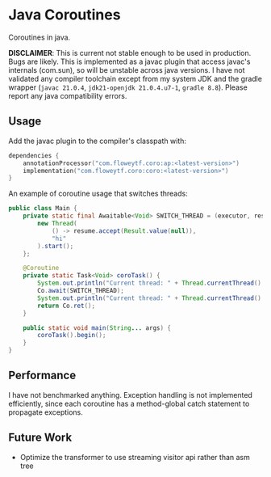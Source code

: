 # Java Coroutines

Coroutines in java.

**DISCLAIMER**:
This is current not stable enough to be used in production. Bugs are likely. This is implemented as a javac plugin that
access javac's internals (com.sun), so will be unstable across java versions. I have not validated any compiler
toolchain except from my system JDK and the gradle wrapper (`javac 21.0.4`, `jdk21-openjdk 21.0.4.u7-1`, `gradle 8.8`).
Please report any java compatibility errors.

## Usage

Add the javac plugin to the compiler's classpath with:

```kotlin
dependencies {
    annotationProcessor("com.floweytf.coro:ap:<latest-version>")
    implementation("com.floweytf.coro:coro:<latest-version>")
}
```

An example of coroutine usage that switches threads:

```java 
public class Main {
    private static final Awaitable<Void> SWITCH_THREAD = (executor, resume) -> {
        new Thread(
            () -> resume.accept(Result.value(null)),
            "hi"
        ).start();
    };

    @Coroutine
    private static Task<Void> coroTask() {
        System.out.println("Current thread: " + Thread.currentThread().getName());
        Co.await(SWITCH_THREAD);
        System.out.println("Current thread: " + Thread.currentThread().getName());
        return Co.ret();
    }

    public static void main(String... args) {
        coroTask().begin();
    }
}

```

## Performance

I have not benchmarked anything. Exception handling is not implemented efficiently, since each coroutine has
a method-global catch statement to propagate exceptions.

## Future Work
- Optimize the transformer to use streaming visitor api rather than asm tree